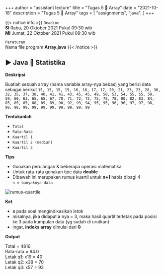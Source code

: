 +++
author = "assistant lecture"
title = "Tugas 5 📖 Array"
date = "2021-10-18"
description = "Tugas 5 📖 Array"
tags = [
    "assignments",
    "java",
]
+++

{{< notice info >}}
`Deadine`\
**SI** Rabu, 20 Oktober 2021 Pukul 09:30 wib\
**MI** Jumat, 22 Oktober 2021 Pukul 09:30 wib

`Peraturan`\
Nama file program **Array.java**
{{< /notice >}}
 
## ▶ Java 💚 Statistika

**Deskripsi**

Buatlah sebuah array (nama variable array-nya bebas) yang berisi data sebagai berikut `15, 15, 15, 15, 16, 16, 17, 17, 20, 21, 23, 23, 28, 30, 32, 35, 37, 38, 40, 41, 41, 43, 45, 45, 49, 50, 53, 54, 55, 55, 59, 59, 60, 63, 65, 65, 67, 70, 71, 72, 72, 75, 75, 78, 80, 82, 83, 84, 85, 85, 85, 88, 89, 89, 90, 92, 93, 94, 95, 95, 96, 96, 97, 97, 98, 98, 98, 99, 99, 99, 99, 99, 99, 99, 99`

**Tentukanlah** 
- `Total`
- `Rata-Rata`
- `Kuartil 1`
- `Kuartil 2 (median)`
- `Kuartil 3`

**Tips**

- Gunakan perulangan & beberapa operasi matematika
- Untuk rata-rata gunakan tipe data **double**
- Dibawah ini merupakan rumus kuartil untuk **n+1** habis dibagi 4\
`n = banyaknya data`


![rumus-quartile](/assets/quartile.png "rumus-quartile untu k n + 1 % 4 == 0")

**Ket**
- **x** pada soal mengindikasikan *letak*
- misalnya, jika didapat **x** nya = 3, maka hasil quartil terletak pada posisi ke 3 pada kumpulan data (yg sudah di urutkan)
- ingat, **indeks array** dimulai dari **0**

**Output**

Total = 4816\
Rata-rata = 64.0\
Letak q1: x19 = 40\
Letak q2: x38 = 70\
Letak q3: x57 = 93
